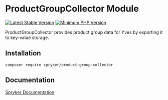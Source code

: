 # ProductGroupCollector Module
[![Latest Stable Version](https://poser.pugx.org/spryker/product-group-collector/v/stable.svg)](https://packagist.org/packages/spryker/product-group-collector)
[![Minimum PHP Version](https://img.shields.io/badge/php-%3E%3D%208.3-8892BF.svg)](https://php.net/)

ProductGroupCollector provides product group data for Yves by exporting it to key-value storage.

## Installation

```
composer require spryker/product-group-collector
```

## Documentation

[Spryker Documentation](https://docs.spryker.com)
